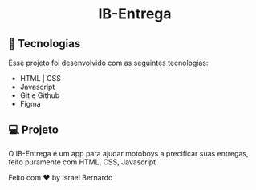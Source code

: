 <h1 align="center"> IB-Entrega </h1>

## 🚀 Tecnologias

Esse projeto foi desenvolvido com as seguintes tecnologias:

- HTML | CSS
- Javascript
- Git e Github
- Figma

## 💻 Projeto

O IB-Entrega é um app para ajudar motoboys a precificar suas entregas, feito puramente com HTML, CSS, Javascript

 Feito com ♥ by Israel Bernardo